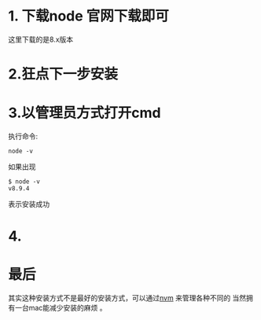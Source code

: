 
# 1. 下载node 官网下载即可
这里下载的是8.x版本
# 2.狂点下一步安装
# 3.以管理员方式打开cmd
 执行命令:
 ```
 node -v
 
 ```
 如果出现
 ```
 $ node -v
 v8.9.4
 ```
 表示安装成功
 # 4.
 
 
 
 # 最后
 其实这种安装方式不是最好的安装方式，可以通过[nvm](https://github.com/creationix/nvm) 来管理各种不同的
 当然拥有一台mac能减少安装的麻烦  。
 